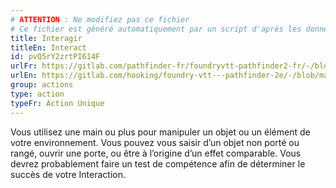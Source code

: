 ```yaml
---
# ATTENTION : Ne modifiez pas ce fichier
# Ce fichier est généré automatiquement par un script d'après les données du module Foundry VTT officiel et de sa traduction
title: Interagir
titleEn: Interact
id: pvQ5rY2zrtPI614F
urlFr: https://gitlab.com/pathfinder-fr/foundryvtt-pathfinder2-fr/-/blob/master/data/classes/pvQ5rY2zrtPI614F.htm
urlEn: https://gitlab.com/hooking/foundry-vtt---pathfinder-2e/-/blob/master/packs/data/classes.db/interact.json
group: actions
type: action
typeFr: Action Unique
---
```

Vous utilisez une main ou plus pour manipuler un objet ou un élément de votre environnement. Vous pouvez vous saisir d’un objet non porté ou rangé, ouvrir une porte, ou être à l’origine d’un effet comparable. Vous devrez probablement faire un test de compétence afin de déterminer le succès de votre Interaction.


